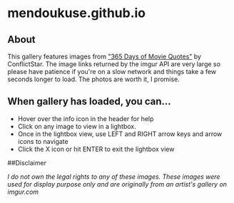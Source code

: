 # mendoukuse.github.io

## About 
This gallery features images from ["365 Days of Movie Quotes"](http://imgur.com/a/OMFVy) by ConflictStar. The image links returned by the imgur API are very large so please have patience if you're on a slow network and things take a few seconds longer to load. The photos are worth it, I promise. 

## When gallery has loaded, you can...

+ Hover over the info icon in the header for help
+ Click on any image to view in a lightbox.
+ Once in the lightbox view, use LEFT and RIGHT arrow keys and arrow icons to navigate
+ Click the X icon or hit ENTER to exit the lightbox view

##Disclaimer

_I do not own the legal rights to any of these images. These images were used for display purpose only and are originally from an artist's gallery on imgur.com_

